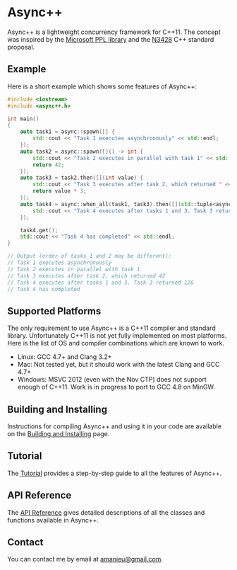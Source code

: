 Async++
=======

Async++ is a lightweight concurrency framework for C++11. The concept was inspired by the [Microsoft PPL library](http://msdn.microsoft.com/en-us/library/dd492418.aspx) and the [N3428](http://www.open-std.org/jtc1/sc22/wg21/docs/papers/2012/n3428.pdf) C++ standard proposal.

Example
-------
Here is a short example which shows some features of Async++:

```c++
#include <iostream>
#include <async++.h>

int main()
{
    auto task1 = async::spawn([] {
        std::cout << "Task 1 executes asynchronously" << std::endl;
    });
    auto task2 = async::spawn([]() -> int {
        std::cout << "Task 2 executes in parallel with task 1" << std::endl;
        return 42;
    });
    auto task3 = task2.then([](int value) {
        std::cout << "Task 3 executes after task 2, which returned " << value << std::endl;
        return value * 3;
    });
    auto task4 = async::when_all(task1, task3).then([](std::tuple<async::void_, int> results) {
        std::cout << "Task 4 executes after tasks 1 and 3. Task 3 returned " << std::get<1>(results) << std::endl;
    });

    task4.get();
    std::cout << "Task 4 has completed" << std::endl;
}

// Output (order of tasks 1 and 2 may be different):
// Task 1 executes asynchronously
// Task 2 executes in parallel with task 1
// Task 3 executes after task 2, which returned 42
// Task 4 executes after tasks 1 and 3. Task 3 returned 126
// Task 4 has completed
```

Supported Platforms
-------------------

The only requirement to use Async++ is a C++11 compiler and standard library. Unfortunately C++11 is not yet fully implemented on most platforms. Here is the list of OS and compiler combinations which are known to work.

- Linux: GCC 4.7+ and Clang 3.2+
- Mac: Not tested yet, but it should work with the latest Clang and GCC 4.7+
- Windows: MSVC 2012 (even with the Nov CTP) does not support enough of C++11. Work is in progress to port to GCC 4.8 on MinGW.

Building and Installing
-----------------------
Instructions for compiling Async++ and using it in your code are available on the [Building and Installing](https://github.com/Amanieu/asyncplusplus/wiki/Building-and-Installing) page.

Tutorial
--------
The [Tutorial](https://github.com/Amanieu/asyncplusplus/wiki/Tutorial) provides a step-by-step guide to all the features of Async++.

API Reference
-------------
The [API Reference](https://github.com/Amanieu/asyncplusplus/wiki/API-Reference) gives detailed descriptions of all the classes and functions available in Async++.

Contact
-------
You can contact me by email at amanieu@gmail.com.
